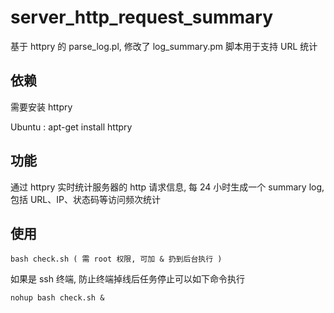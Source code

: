 # server_http_request_summary

基于 httpry 的 parse_log.pl, 修改了 log_summary.pm 脚本用于支持 URL 统计

## 依赖

需要安装 httpry

Ubuntu : apt-get install httpry

## 功能

通过 httpry 实时统计服务器的 http 请求信息, 每 24 小时生成一个 summary log,
包括 URL、IP、状态码等访问频次统计

## 使用

```
bash check.sh ( 需 root 权限, 可加 & 扔到后台执行 )
```

如果是 ssh 终端, 防止终端掉线后任务停止可以如下命令执行

```
nohup bash check.sh &
```

